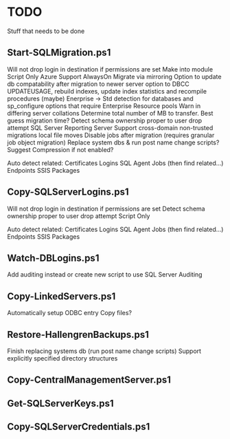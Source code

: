 # TODO
Stuff that needs to be done

Start-SQLMigration.ps1
--------------
Will not drop login in destination if permissions are set
Make into module
Script Only
Azure Support
AlwaysOn
Migrate via mirroring
Option to update db compatability after migration to newer server
option to DBCC UPDATEUSAGE, rebuild indexes, update index statistics and recompile procedures (maybe)
Enerprise -> Std detection for databases and sp_configure options that require Enterprise
Resource pools
Warn in differing server collations
Determine total number of MB to transfer. Best guess migration time?
Detect schema ownership proper to user drop attempt
SQL Server Reporting Server
Support cross-domain non-trusted migrations
local file moves
Disable jobs after migration (requires granular job object migration)
Replace system dbs & run post name change scripts?
Suggest Compression if not enabled?

Auto detect related: 
Certificates
Logins
SQL Agent Jobs (then find related...)
Endpoints 
SSIS Packages


Copy-SQLServerLogins.ps1
--------------
Will not drop login in destination if permissions are set
Detect schema ownership proper to user drop attempt
Script Only

Auto detect related: 
Certificates
Logins
SQL Agent Jobs (then find related...)
Endpoints 
SSIS Packages
	
Watch-DBLogins.ps1
--------------
Add auditing instead or create new script to use SQL Server Auditing
	
Copy-LinkedServers.ps1
--------------
Automatically setup ODBC entry
Copy files?
	
Restore-HallengrenBackups.ps1
--------------
Finish replacing systems db (run post name change scripts)
Support explicitly specified directory structures

Copy-CentralManagementServer.ps1
--------------

Get-SQLServerKeys.ps1
--------------
	
Copy-SQLServerCredentials.ps1
--------------